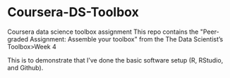 # Coursera-DS-Toolbox
Coursera data science toolbox assignment
This repo contains the "Peer-graded Assignment: Assemble your toolbox" from the The Data Scientist’s Toolbox>Week 4

This is to demonstrate that I’ve done the basic software setup (R, RStudio, and Github).